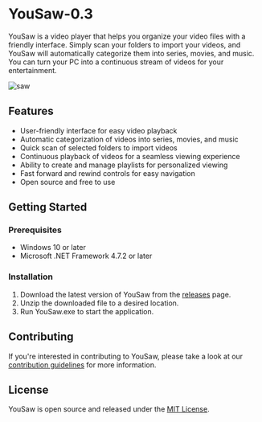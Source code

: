 # YouSaw-0.3

YouSaw is a video player that helps you organize your video files with a friendly interface. Simply scan your folders to import your videos, and YouSaw will automatically categorize them into series, movies, and music. You can turn your PC into a continuous stream of videos for your entertainment.

![saw](https://user-images.githubusercontent.com/105819329/206526867-7e7261dc-bbfa-4e8b-b8fa-5cd309dd512c.png)

## Features

- User-friendly interface for easy video playback
- Automatic categorization of videos into series, movies, and music
- Quick scan of selected folders to import videos
- Continuous playback of videos for a seamless viewing experience
- Ability to create and manage playlists for personalized viewing
- Fast forward and rewind controls for easy navigation
- Open source and free to use

## Getting Started

### Prerequisites

- Windows 10 or later
- Microsoft .NET Framework 4.7.2 or later

### Installation

1. Download the latest version of YouSaw from the [releases](https://github.com/yourusername/YouSaw/releases) page.
2. Unzip the downloaded file to a desired location.
3. Run YouSaw.exe to start the application.

## Contributing

If you're interested in contributing to YouSaw, please take a look at our [contribution guidelines](CONTRIBUTING.md) for more information.

## License

YouSaw is open source and released under the [MIT License](LICENSE).
